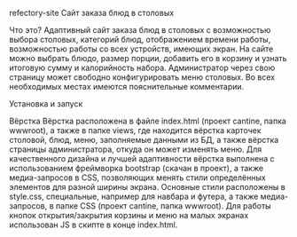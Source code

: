 refectory-site
Сайт заказа блюд в столовых

Что это?
Адаптивный сайт заказа блюд в столовых с возможностью выбора столовых, категорий блюд, отображением времени работы, возможностью работы со всех устройств, имеющих экран. На сайте можно выбрать блюдо, размер порции, добавить его в корзину и узнать итоговую сумму и калорийность набора. Администратор через свою страницу может свободно конфигурировать меню столовых. Во всех необходимых местах имеются пояснительные комментарии.

Установка и запуск

Вёрстка
Вёрстка расположена в файле index.html (проект cantine, папка wwwroot), а также в папке views, где находится вёрстка карточек столовой, блюд, меню, заполняемые данными из БД, а также вёрстка страницы администратора, откуда он может изменять меню.
Для качественного дизайна и лучшей адаптивности вёрстка выполнена с использованием фреймворка bootstrap (скачан в проект), а также медиа-запросов в CSS, позволяющих менять стили определённых элементов для разной ширины экрана. Основные стили расположены в style.css, специальные, например для навбара и футера, а также медиа-запросов, в папке CSS (проект cantine, папка wwwroot). 
Для работы кнопок открытия/закрытия корзины и меню на малых экранах использован JS в скипте в концe index.html.




